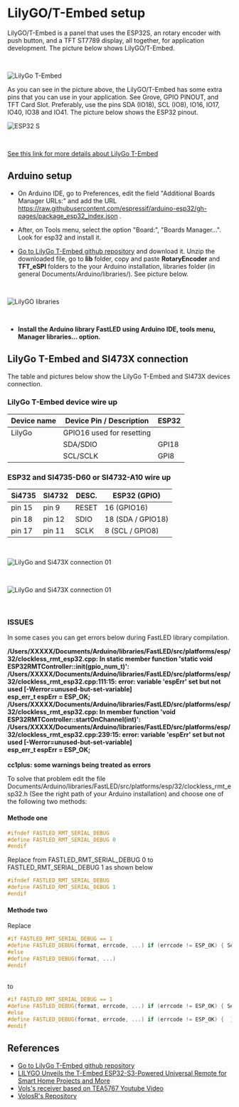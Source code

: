 # LilyGO/T-Embed setup

LilyGO/T-Embed  is a panel that uses the ESP32S, an rotary encoder with push button, and a TFT ST7789 display, all together,  for application development. The picture below shows LilyGO/T-Embed.

<BR> 

![LilyGo T-Embed](./images/t_embed.png)


As you can see in the picture above, the LilyGO/T-Embed has some extra pins that you can use in your application. See Grove, GPIO PINOUT, and TFT Card Slot.  Preferably, use the pins SDA (IO18), SCL (IO8), IO16, IO17, IO40, IO38 and IO41.  The picture below shows the ESP32 pinout.    


![ESP32 S](./images/ESP32_S.jpg)

<BR>


[See this link for more details about LilyGo T-Embed](https://github.com/Xinyuan-LilyGO/T-Embed)


## Arduino setup

* On Arduino IDE, go to Preferences, edit the field "Additional Boards Manager URLs:" and add the URL 
https://raw.githubusercontent.com/espressif/arduino-esp32/gh-pages/package_esp32_index.json . 

* After, on Tools menu, select the option "Board:", "Boards Manager...". 
Look for esp32 and install it.


* [Go to LilyGo T-Embed github repository](https://github.com/Xinyuan-LilyGO/T-Embed) and download it. 
Unzip the downloaded file, go to __lib__ folder, copy and paste __RotaryEncoder__ and __TFT_eSPI__ folders to the your Arduino installation, libraries folder (in general Documents/Arduino/libraries/). See picture below.

<BR>

![LilyGO libraries](./images/lib01.png)

<BR>

* __Install the Arduino library FastLED using Arduino IDE, tools menu, Manager libraries... option.__


## LilyGo T-Embed and SI473X connection

The table and pictures below show the LilyGo T-Embed and SI473X devices connection. 


### LilyGo T-Embed device wire up

  | Device name      | Device Pin / Description  |  ESP32        |
  | ---------------- | --------------------------| ------------  |
  |    LilyGo        | GPIO16 used for resetting |               |
  |                  | SDA/SDIO                  |  GPI18        |
  |                  | SCL/SCLK                  |  GPI8         |
  

### ESP32 and SI4735-D60 or SI4732-A10 wire up


  | Si4735  | SI4732   | DESC.  | ESP32    (GPIO)    |
  |---------| -------- |--------|--------------------|
  | pin 15  |  pin 9   | RESET  | 16 (GPIO16)        |
  | pin 18  |  pin 12  | SDIO   | 18 (SDA / GPIO18)  |
  | pin 17  |  pin 11  | SCLK   |  8 (SCL / GPIO8)   |


<BR>


![LilyGo and Si473X connection 01](./images/lily01.jpg)


<BR>

![LilyGo and Si473X connection 01](./images/lily02.jpg)

<BR>


### ISSUES


In some cases you can get errors below during FastLED library compilation. 


<B>
/Users/XXXXX/Documents/Arduino/libraries/FastLED/src/platforms/esp/32/clockless_rmt_esp32.cpp: In static member function 'static void ESP32RMTController::init(gpio_num_t)':
<BR>
/Users/XXXXX/Documents/Arduino/libraries/FastLED/src/platforms/esp/32/clockless_rmt_esp32.cpp:111:15: error: variable 'espErr' set but not used [-Werror=unused-but-set-variable]
<BR>
esp_err_t espErr = ESP_OK;
<BR>
/Users/XXXXX/Documents/Arduino/libraries/FastLED/src/platforms/esp/32/clockless_rmt_esp32.cpp: In member function 'void ESP32RMTController::startOnChannel(int)':
<BR>
/Users/XXXXX/Documents/Arduino/libraries/FastLED/src/platforms/esp/32/clockless_rmt_esp32.cpp:239:15: error: variable 'espErr' set but not used [-Werror=unused-but-set-variable]
<BR>
esp_err_t espErr = ESP_OK;
<BR>
<BR>
cc1plus: some warnings being treated as errors

</B>

<BR>

To solve that problem edit the file Documents/Arduino/libraries/FastLED/src/platforms/esp/32/clockless_rmt_esp32.h (See the right path of your Arduino installation) and choose one of the following two methods:


#### Methode one

```c++
#ifndef FASTLED_RMT_SERIAL_DEBUG
#define FASTLED_RMT_SERIAL_DEBUG 0
#endif
```

Replace from FASTLED_RMT_SERIAL_DEBUG 0 to  FASTLED_RMT_SERIAL_DEBUG 1 as shown below

```c++
#ifndef FASTLED_RMT_SERIAL_DEBUG
#define FASTLED_RMT_SERIAL_DEBUG 1
#endif
```

#### Methode two

Replace 
<BR>

```c++
#if FASTLED_RMT_SERIAL_DEBUG == 1
#define FASTLED_DEBUG(format, errcode, ...) if (errcode != ESP_OK) { Serial.printf(PSTR("FASTLED: " format "\n"), errcode, ##__VA_ARGS__); }
#else
#define FASTLED_DEBUG(format, ...)
#endif
```

<BR>
to
<BR>

```c++
#if FASTLED_RMT_SERIAL_DEBUG == 1
#define FASTLED_DEBUG(format, errcode, ...) if (errcode != ESP_OK) { Serial.printf(PSTR("FASTLED: " format "\n"), errcode, ##__VA_ARGS__); }
#else
#define FASTLED_DEBUG(format, errcode, ...) if (errcode != ESP_OK) {  }
#endif
```





## References 

* [Go to LilyGo T-Embed github repository](https://github.com/Xinyuan-LilyGO/T-Embed)
* [LILYGO Unveils the T-Embed ESP32-S3-Powered Universal Remote for Smart Home Projects and More](https://www.hackster.io/news/lilygo-unveils-the-t-embed-esp32-s3-powered-universal-remote-for-smart-home-projects-and-more-cad2e701d640)
* [Vols's receiver based on TEA5767 Youtube Video](https://youtu.be/bg2Ysrh85Ek)
* [VolosR's Repository](https://github.com/VolosR/TEmbedFMRadio)





